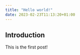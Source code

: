 ```yaml
---
title: "Hello world!"
date: 2023-02-23T11:13:20+01:00
---
```

## Introduction

This is the first post!